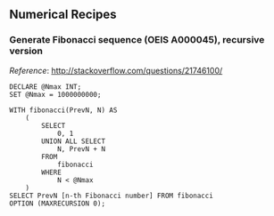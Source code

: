 ## Numerical Recipes

### Generate Fibonacci sequence (OEIS A000045), recursive version

*Reference*: http://stackoverflow.com/questions/21746100/

    DECLARE @Nmax INT;
    SET @Nmax = 1000000000;

    WITH fibonacci(PrevN, N) AS
        (
            SELECT
                0, 1
            UNION ALL SELECT
                N, PrevN + N
            FROM
                fibonacci
            WHERE
                N < @Nmax
        )
    SELECT PrevN [n-th Fibonacci number] FROM fibonacci
    OPTION (MAXRECURSION 0);


<!-- vim: set fenc=utf-8 spell spl=en ts=4 sw=4 et filetype=markdown : -->
